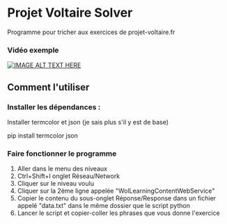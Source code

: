 # Projet Voltaire Solver
Programme pour tricher aux exercices de projet-voltaire.fr

### Vidéo exemple

[![IMAGE ALT TEXT HERE](https://img.youtube.com/vi/npYn8sG4pmA/0.jpg)](https://www.youtube.com/watch?v=npYn8sG4pmA)

## Comment l'utiliser

### Installer les dépendances :

Installer termcolor et json (je sais plus s'il y est de base)

pip install termcolor json

### Faire fonctionner le programme

1. Aller dans le menu des niveaux
2. Ctrl+Shift+I onglet Réseau/Network
3. Cliquer sur le niveau voulu
4. Cliquer sur la 2ème ligne appelée "WolLearningContentWebService"
5. Copier le contenu du sous-onglet Réponse/Response dans un fichier appelé "data.txt" dans le même dossier que le script python
6. Lancer le script et copier-coller les phrases que vous donne l'exercice

